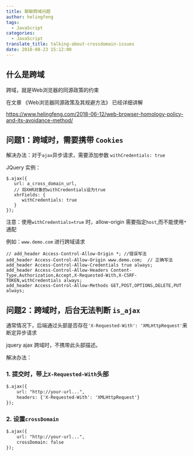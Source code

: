 ```yaml
---
title: 聊聊跨域问题
author: helingfeng
tags:
  - JavaScript
categories:
  - JavaScript
translate_title: talking-about-crossdomain-issues
date: 2018-08-23 15:12:00
---
```

## 什么是跨域

跨域，就是Web浏览器的同源政策的约束

在文章 《Web浏览器同源政策及其规避方法》 已经详细讲解 

https://www.helingfeng.com/2018-06-12/web-browser-homology-policy-and-its-avoidance-method/

## 问题1：跨域时，需要携带 `Cookies`

解决办法：对于`ajax`异步请求，需要添加参数 `withCredentials: true` 

JQuery 实例： 

```shell
$.ajax({
   url: a_cross_domain_url,
   // 将XHR对象的withCredentials设为true
   xhrFields: {
      withCredentials: true
   }
});
```

注意：使用`withCredentials=true` 时，allow-origin 需要指定`host`,而不能使用`*`通配

例如：`www.demo.com` 进行跨域请求
```shell
// add_header Access-Control-Allow-Origin *; //错误写法
add_header Access-Control-Allow-Origin www.demo.com;  // 正确写法
add_header Access-Control-Allow-Credentials true always;
add_header Access-Control-Allow-Headers Content-Type,Authorization,Accept,X-Requested-With,X-CSRF-TOKEN,withCredentials always;
add_header Access-Control-Allow-Methods GET,POST,OPTIONS,DELETE,PUT always;
```

## 问题2：跨域时，后台无法判断 `is_ajax`

通常情况下，后端通过头部是否存在`'X-Requested-With': 'XMLHttpRequest'`来断定异步请求

jquery ajax 跨域时，不携带此头部描述。

解决办法：

### 1. 提交时，带上`X-Requested-With`头部

```markdown
$.ajax({
    url: "http://your-url...",
    headers: {'X-Requested-With': 'XMLHttpRequest'}
});
```

### 2. 设置`crossDomain`

```markdown
$.ajax({
    url: "http://your-url...",
    crossDomain: false
});
```



